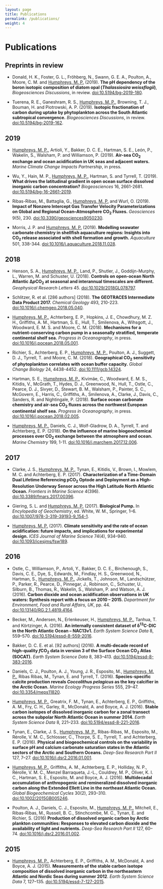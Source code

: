 ```yaml
---
layout: page
title: Publications
permalink: /publications/
weight: 4
---
```


# **Publications**

## Preprints in review

  * Donald, H. K., Foster, G. L., Fröhberg, N., Swann, G. E. A., Poulton, A., Moore, C. M. and <u>Humphreys, M. P.</u> (2019). **The pH dependency of the boron isotopic composition of diatom opal (<i>Thalassiosira weissflogii</i>)**, *Biogeosciences Discussions*, in review. [doi:10.5194/bg-2019-180](https://doi.org/10.5194/bg-2019-180).

  * Tuerena, R. E., Ganeshram, R. S., <u>Humphreys, M. P.</u>, Browning, T. J., Bouman, H. and Piotrowski, A. P. (2019). **Isotopic fractionation of carbon during uptake by phytoplankton across the South Atlantic subtropical convergence.** *Biogeosciences Discussions*, in review. [doi:10.5194/bg-2019-162](https://doi.org/10.5194/bg-2019-162).

## 2019

  * <u>Humphreys, M. P.</u>, Artioli, Y., Bakker, D. C. E., Hartman, S. E., León, P., Wakelin, S., Walsham, P. and Williamson, P. (2019). **Air-sea CO<sub>2</sub> exchange and ocean acidification in UK seas and adjacent waters.** *Marine Climate Change Impacts Partnership*, in press.

  * Wu, Y., Hain, M. P., <u>Humphreys, M. P.</u>, Hartman, S. and Tyrrell, T. (2019). **What drives the latitudinal gradient in open ocean surface dissolved inorganic carbon concentration?** *Biogeosciences* 16, 2661-2681. [doi:10.5194/bg-16-2661-2019](https://doi.org/10.5194/bg-16-2661-2019).

  * Ribas-Ribas, M., Battaglia, G., <u>Humphreys, M. P.</u> and Wurl, O. (2019). **Impact of Nonzero Intercept Gas Transfer Velocity Parameterizations on Global and Regional Ocean–Atmosphere CO<sub>2</sub> Fluxes.** *Geosciences* 9(5), 230. [doi:10.3390/geosciences9050230](https://doi.org/10.3390/geosciences9050230).

  * Morris, J. P. and <u>Humphreys, M. P.</u> (2019). **Modelling seawater carbonate chemistry in shellfish aquaculture regions: Insights into CO<sub>2</sub> release associated with shell formation and growth.** *Aquaculture* 501, 338-344. <a href="https://doi.org/10.1016/j.aquaculture.2018.11.028">doi:10.1016/j.aquaculture.2018.11.028</a>.

## 2018

  * Henson, S. A., <u>Humphreys, M. P.</u>, Land, P., Shutler, J., Goddijn-Murphy, L., Warren, M. and Schuster, U. (2018). **Controls on open-ocean North Atlantic Δ<i>p</i>CO<sub>2</sub> at seasonal and interannual timescales are different.** *Geophysical Research Letters* 45. <a href="https://doi.org/10.1029/2018GL078797">doi:10.1029/2018GL078797</a>.

  * Schlitzer, R. et al. [286 authors] (2018). **The GEOTRACES Intermediate Data Product 2017.** *Chemical Geology* 493, 210-223. <a href="https://doi.org/10.1016/j.chemgeo.2018.05.040">doi:10.1016/j.chemgeo.2018.05.040</a>.

  * <u>Humphreys, M. P.</u>, Achterberg, E. P., Hopkins, J. E., Chowdhury, M. Z. H., Griffiths, A. M., Hartman, S. E., Hull, T., Smilenova, A., Wihsgott, J., Woodward, E. M. S. and Moore, C. M. (2018). **Mechanisms for a nutrient-conserving carbon pump in a seasonally stratified, temperate continental shelf sea.** *Progress in Oceanography*, in press. <a href="https://doi.org/10.1016/j.pocean.2018.05.001">doi:10.1016/j.pocean.2018.05.001</a>.

  * Richier, S., Achterberg, E. P., <u>Humphreys, M. P.</u>, Poulton, A. J., Suggett, D. J., Tyrrell, T. and Moore, C. M. (2018). **Geographical CO<sub>2</sub> sensitivity of phytoplankton correlates with ocean buffer capacity.** *Global Change Biology* 24, 4438-4452. <a href="https://doi.org/10.1111/gcb.14324">doi:10.1111/gcb.14324</a>.

  * Hartman, S. E., <u>Humphreys, M. P.</u>, Kivimäe, C., Woodward, E. M. S., Kitidis, V., McGrath, T., Hydes, D. J., Greenwood, N., Hull, T., Ostle, C., Pearce, D. J., Sivyer, D., Stewart, B. M., Walsham, P., Painter, S. C., McGovern, E., Harris, C., Griffiths, A., Smilenova, A., Clarke, J., Davis, C., Sanders, R. and Nightingale, P. (2018). **Surface ocean carbonate chemistry and air-sea CO<sub>2</sub> fluxes across the northwest European continental shelf sea.** *Progress in Oceanography*, in press. <a href="https://doi.org/10.1016/j.pocean.2018.02.005">doi:10.1016/j.pocean.2018.02.005</a>.

  * <u>Humphreys, M. P.</u>, Daniels, C. J., Wolf-Gladrow, D. A., Tyrrell, T. and Achterberg, E. P. (2018). **On the influence of marine biogeochemical processes over CO<sub>2</sub> exchange between the atmosphere and ocean.** *Marine Chemistry* 199, 1-11. <a href="https://doi.org/10.1016/j.marchem.2017.12.006">doi:10.1016/j.marchem.2017.12.006</a>.

## 2017

  * Clarke, J. S., <u>Humphreys, M. P.</u>, Tynan, E., Kitidis, V., Brown, I., Mowlem, M. C. and Achterberg, E. P. (2017). **Characterization of a Time-Domain Dual Lifetime Referencing pCO<sub>2</sub> Optode and Deployment as a High-Resolution Underway Sensor across the High Latitude North Atlantic Ocean.** *Frontiers in Marine Science* 4(396). <a href="https://doi.org/10.3389/fmars.2017.00396">doi:10.3389/fmars.2017.00396</a>.

  * Giering, S. L. and <u>Humphreys, M. P.</u> (2017). **Biological Pump.** In *Encylopedia of Geochemistry*, ed. White, W. M., Springer, 1–6. <a href="https://doi.org/10.1007/978-3-319-39193-9_154-1">doi:10.1007/978-3-319-39193-9_154-1</a>.

  * <u>Humphreys, M. P.</u> (2017). **Climate sensitivity and the rate of ocean acidification: future impacts, and implications for experimental design.** *ICES Journal of Marine Science* 74(4), 934–940. <a href="https://doi.org/10.1093/icesjms/fsw189">doi:10.1093/icesjms/fsw189</a>.

## 2016

  * Ostle, C., Williamson, P., Artoli, Y., Bakker, D. C. E., Birchenough, S., Davis, C. E., Dye, S., Edwards, M., Findlay, H. S., Greenwood, N., Hartman, S., <u>Humphreys, M. P.</u>, Jickells, T., Johnson, M., Landschützer, P., Parker, R., Pearce, D., Pinnegar, J., Robinson, C., Schuster, U., Silburn, B., Thomas, R., Wakelin, S., Walsham, P. and Watson, A. J. (2016). **Carbon dioxide and ocean acidification observations in UK waters: Synthesis report with a focus on 2010 – 2015.** *Department for Environment, Food and Rural Affairs, UK*, pp. 44. <a href="https://doi.org/10.13140/RG.2.1.4819.4164">doi:10.13140/RG.2.1.4819.4164</a>.

  * Becker, M., Andersen, N., Erlenkeuser, H., <u>Humphreys, M. P.</u>, Tanhua, T. and Körtzinger, A. (2016). **An internally consistent dataset of δ<sup>13</sup>C-DIC in the North Atlantic Ocean – NAC13v1.** *Earth System Science Data* 8, 559–570. <a href="https://doi.org/10.5194/essd-8-559-2016">doi:10.5194/essd-8-559-2016</a>.

  * Bakker, D. C. E. et al. [92 authors] (2016). **A multi-decade record of high-quality <i>f</i>CO<sub>2</sub> data in version 3 of the Surface Ocean CO<sub>2</sub> Atlas (SOCAT).** *Earth System Science Data* 8, 383–413. <a href="https://doi.org/10.5194/essd-8-383-2016">doi:10.5194/essd-8-383-2016</a>.

  * Daniels, C. J., Poulton, A. J., Young, J. R., Esposito, M., <u>Humphreys, M. P.</u>, Ribas Ribas, M., Tynan, E. and Tyrrell, T. (2016). **Species-specific calcite production reveals _Coccolithus pelagicus_ as the key calcifier in the Arctic Ocean.** *Marine Ecology Progress Series* 555, 29–47. <a href="https://doi.org/10.3354/meps11820">doi:10.3354/meps11820</a>.

  * <u>Humphreys, M. P.</u>, Greatrix, F. M., Tynan, E., Achterberg, E. P., Griffiths, A. M., Fry, C. H., Garley, R., McDonald, A. and Boyce, A. J. (2016). **Stable carbon isotopes of dissolved inorganic carbon for a zonal transect across the subpolar North Atlantic Ocean in summer 2014.** *Earth System Science Data* 8, 221–233. <a href="https://doi.org/10.5194/essd-8-221-2016">doi:10.5194/essd-8-221-2016</a>.

  * Tynan, E., Clarke, J. S., <u>Humphreys, M. P.</u>, Ribas-Ribas, M., Esposito, M., Rérolle, V. M. C., Schlosser, C., Thorpe, S. E., Tyrrell, T. and Achterberg, E. P. (2016). **Physical and biogeochemical controls on the variability in surface pH and calcium carbonate saturation states in the Atlantic sectors of the Arctic and Southern Oceans.** *Deep-Sea Research Part II* 127, 7–27. <a href="https://doi.org/10.1016/j.dsr2.2016.01.001">doi:10.1016/j.dsr2.2016.01.001</a>.

  * <u>Humphreys, M. P.</u>, Griffiths, A. M., Achterberg, E. P., Holliday, N. P., Rérolle, V. M. C., Menzel Barraqueta, J.-L., Couldrey, M. P., Oliver, K. I. C., Hartman, S. E., Esposito, M. and Boyce, A. J. (2016). **Multidecadal accumulation of anthropogenic and remineralized dissolved inorganic carbon along the Extended Ellett Line in the northeast Atlantic Ocean.** *Global Biogeochemical Cycles* 30(2), 293–310. <a href="https://doi.org/10.1002/2015GB005246">doi:10.1002/2015GB005246</a>.

  * Poulton, A. J., Daniels, C. J., Esposito, M., <u>Humphreys, M. P.</u>, Mitchell, E., Ribas-Ribas, M., Russell, B. C., Stinchcombe, M. C., Tynan, E. and Richier, S. (2016) **Production of dissolved organic carbon by Arctic plankton communities: Responses to elevated carbon dioxide and the availability of light and nutrients.** *Deep-Sea Research Part II* 127, 60–74. <a href="https://doi.org/10.1016/j.dsr2.2016.01.002">doi:10.1016/j.dsr2.2016.01.002</a>.

## 2015

  * <u>Humphreys, M. P.</u>, Achterberg, E. P., Griffiths, A. M., McDonald, A. and Boyce, A. J. (2015). **Measurements of the stable carbon isotope composition of dissolved inorganic carbon in the northeastern Atlantic and Nordic Seas during summer 2012**. *Earth System Science Data* 7, 127–135. <a href="https://doi.org/10.5194/essd-7-127-2015">doi:10.5194/essd-7-127-2015</a>.
